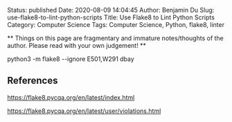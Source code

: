 Status: published
Date: 2020-08-09 14:04:45
Author: Benjamin Du
Slug: use-flake8-to-lint-python-scripts
Title: Use Flake8 to Lint Python Scripts
Category: Computer Science
Tags: Computer Science, Python, flake8, linter

**
Things on this page are fragmentary and immature notes/thoughts of the author.
Please read with your own judgement!
**


python3 -m flake8 --ignore E501,W291 dbay 

## References 

https://flake8.pycqa.org/en/latest/index.html

https://flake8.pycqa.org/en/latest/user/violations.html